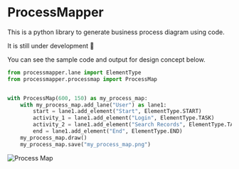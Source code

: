 # ProcessMapper

This is a python library to generate business process diagram using code.

It is still under development :construction:

You can see the sample code and output for design concept below.

```python
from processmapper.lane import ElementType
from processmapper.processmap import ProcessMap


with ProcessMap(600, 150) as my_process_map:
    with my_process_map.add_lane("User") as lane1:
        start = lane1.add_element("Start", ElementType.START)
        activity_1 = lane1.add_element("Login", ElementType.TASK)
        activity_2 = lane1.add_element("Search Records", ElementType.TASK)
        end = lane1.add_element("End", ElementType.END)
    my_process_map.draw()
    my_process_map.save("my_process_map.png")
```

![Process Map](https://github.com/csgoh/processmapper/blob/main/my_process_map.png)
